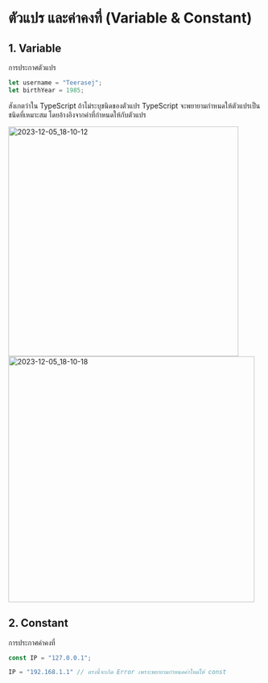 
# ตัวแปร และค่าคงที่ (Variable & Constant)

## 1. Variable 

การประกาศตัวแปร

```ts
let username = "Teerasej";
let birthYear = 1985;
```

สังเกตว่าใน TypeScript ถ้าไม่ระบุชนิดของตัวแปร TypeScript จะพยายามกำหนดให้ตัวแปรเป็นชนิดที่เหมาะสม โดยอ้างอิงจากค่าที่กำหนดให้กับตัวแปร

<img width="457" alt="2023-12-05_18-10-12" src="https://github.com/teerasej/node-handbook/assets/85179/c2b6225b-601d-4dfa-8e3e-0f132531a178">

<img width="489" alt="2023-12-05_18-10-18" src="https://github.com/teerasej/node-handbook/assets/85179/5f57d2dc-438e-4302-a655-a67c36ece260">


## 2. Constant

การประกาศค่าคงที่

```ts
const IP = "127.0.0.1";

IP = "192.168.1.1" // ตรงนี้จะเกิด Error เพราะพยายามกำหนดค่าใหม่ให้ const
```
